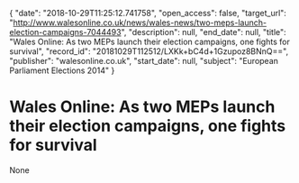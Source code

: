 {
  "date": "2018-10-29T11:25:12.741758", 
  "open_access": false, 
  "target_url": "http://www.walesonline.co.uk/news/wales-news/two-meps-launch-election-campaigns-7044493", 
  "description": null, 
  "end_date": null, 
  "title": "Wales Online: As two MEPs launch their election campaigns, one fights for survival", 
  "record_id": "20181029T112512/LXKk+bC4d+1Gzupoz8BNnQ==", 
  "publisher": "walesonline.co.uk", 
  "start_date": null, 
  "subject": "European Parliament Elections 2014"
}

# Wales Online: As two MEPs launch their election campaigns, one fights for survival

None
